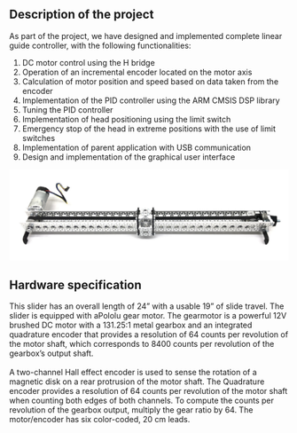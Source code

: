 ## Description of the project

As part of the project, we have designed and implemented complete linear
guide controller, with the following functionalities:
<br>

1. DC motor control using the H bridge </br>
2. Operation of an incremental encoder located on the motor axis</br>
3. Calculation of motor position and speed based on data taken from the encoder</br>
4. Implementation of the PID controller using the ARM CMSIS DSP library</br>
5. Tuning the PID controller</br>
6. Implementation of head positioning using the limit switch</br>
7. Emergency stop of the head in extreme positions with the use of limit switches</br>
8. Implementation of parent application with USB communication</br>
9. Design and implementation of the graphical user interface</br>

![dc_motor](./docs/dc_motor.png)

## Hardware specification

This slider has an overall length of 24” with a usable 19” of
slide travel. The slider is equipped with aPololu gear motor.
The gearmotor is a powerful 12V brushed DC motor with a 131.25:1 metal gearbox
and an integrated quadrature encoder that provides a resolution of 64 counts per
revolution of the motor shaft, which corresponds to 8400 counts per revolution of the
gearbox’s output shaft. </br>
</br>A two-channel Hall effect encoder is used to sense the
rotation of a magnetic disk on a rear protrusion of the motor shaft. The Quadrature
encoder provides a resolution of 64 counts per revolution of the motor shaft when
counting both edges of both channels. To compute the counts per revolution of the
gearbox output, multiply the gear ratio by 64. The motor/encoder has six
color-coded, 20 cm leads.